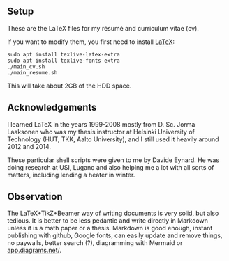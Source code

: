 ## Setup

These are the LaTeX files for my résumé and curriculum vitae (cv).

If you want to modify them, you first need to install [LaTeX](https://linuxconfig.org/how-to-install-latex-on-ubuntu-22-04-jammy-jellyfish-linux):

```console
sudo apt install texlive-latex-extra
sudo apt install texlive-fonts-extra
./main_cv.sh
./main_resume.sh
```

This will take about 2GB of the HDD space.

## Acknowledgements

I learned LaTeX in the years 1999-2008 mostly from D. Sc. Jorma Laaksonen who was my thesis instructor at Helsinki University of Technology (HUT, TKK, Aalto University), and I still used it heavily around 2012 and 2014.

These particular shell scripts were given to me by ‪Davide Eynard. He was doing research at USI, Lugano and also 
helping me a lot with all sorts of matters, including lending a heater in winter.

## Observation

The LaTeX+TikZ+Beamer way of writing documents is very solid, but also tedious. It is better to be less pedantic and write directly in Markdown unless it is a math paper or a thesis. Markdown is good enough, instant publishing with github, Google fonts, can easily update and remove things, no paywalls, better search (?), diagramming with Mermaid or [app.diagrams.net/](https://app.diagrams.net/).
